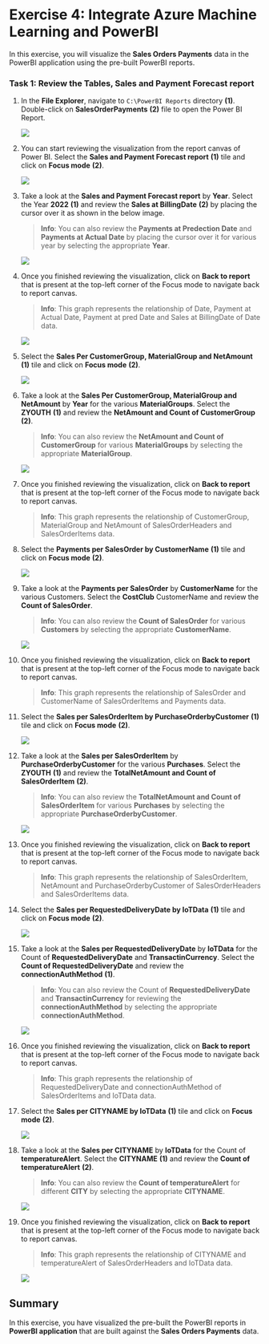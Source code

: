 # Exercise 4: Integrate Azure Machine Learning and PowerBI

In this exercise, you will visualize the **Sales Orders Payments** data in the PowerBI application using the pre-built PowerBI reports.

### Task 1: Review the Tables, Sales and Payment Forecast report

1. In the **File Explorer**, navigate to `C:\PowerBI Reports` directory **(1)**. Double-click on **SalesOrderPayments** **(2)** file to open the Power BI Report.

   ![](media/auto-ex4-step1.png)
   
1. You can start reviewing the visualization from the report canvas of Power BI. Select the  **Sales and Payment Forecast report** **(1)** tile and click on **Focus mode** **(2)**.

   ![](media/auto-ex4-step2.png)

1. Take a look at the **Sales and Payment Forecast report** by **Year**. Select the Year **2022** **(1)** and review the **Sales at BillingDate** **(2)** by placing the cursor over it as shown in the below image.

   > **Info**: You can also review the **Payments at Predection Date** and **Payments at Actual Date** by placing the cursor over it for various year by selecting the appropriate **Year**.

   ![](media/ex4-review-1.png)

1. Once you finished reviewing the visualization, click on **Back to report** that is present at the top-left corner of the Focus mode to navigate back to report canvas.

   > **Info**: This graph represents the relationship of Date, Payment at Actual Date, Payment at pred Date and Sales at BillingDate of Date data.

   ![](media/auto-ex4-step3.png)
   
1. Select the **Sales Per CustomerGroup, MaterialGroup and NetAmount** **(1)** tile and click on **Focus mode** **(2)**.

   ![](media/auto-ex4-step4.png)

1. Take a look at the **Sales Per CustomerGroup, MaterialGroup and NetAmount** by **Year** for the various **MaterialGroups**. Select the **ZYOUTH** **(1)** and review the **NetAmount and Count of CustomerGroup** **(2)**.

   > **Info**: You can also review the **NetAmount and Count of CustomerGroup** for various **MaterialGroups** by selecting the appropriate **MaterialGroup**.

   ![](media/ex4-review-2.png)

1. Once you finished reviewing the visualization, click on **Back to report** that is present at the top-left corner of the Focus mode to navigate back to report canvas.

   > **Info**: This graph represents the relationship of CustomerGroup, MaterialGroup and NetAmount of SalesOrderHeaders and SalesOrderItems data.
   
1. Select the **Payments per SalesOrder by CustomerName** **(1)**  tile and click on **Focus mode** **(2)**.

   ![](media/auto-ex4-step6.png)

1. Take a look at the **Payments per SalesOrder** by **CustomerName**  for the various Customers. Select the **CostClub** CustomerName and review the **Count of SalesOrder**.

   > **Info**: You can also review the **Count of SalesOrder** for various **Customers** by selecting the appropriate **CustomerName**.

   ![](media/ex4-review-3.png)

1. Once you finished reviewing the visualization, click on **Back to report** that is present at the top-left corner of the Focus mode to navigate back to report canvas.

   > **Info**: This graph represents the relationship of SalesOrder and CustomerName of SalesOrderItems and Payments data.
   
1. Select the **Sales per SalesOrderItem by PurchaseOrderbyCustomer** **(1)** tile and click on **Focus mode** **(2)**.

   ![](media/ex4-updatedtile4.png)

1. Take a look at the **Sales per SalesOrderItem** by **PurchaseOrderbyCustomer** for the various **Purchases**. Select the **ZYOUTH** **(1)** and review the **TotalNetAmount and Count of SalesOrderItem** **(2)**.

   > **Info**: You can also review the **TotalNetAmount and Count of SalesOrderItem** for various **Purchases** by selecting the appropriate
**PurchaseOrderbyCustomer**.

   ![](media/ex4-review-4.png)

1. Once you finished reviewing the visualization, click on **Back to report** that is present at the top-left corner of the Focus mode to navigate back to report canvas.

   > **Info**: This graph represents the relationship of SalesOrderItem, NetAmount and PurchaseOrderbyCustomer of SalesOrderHeaders and SalesOrderItems data.
   
1. Select the **Sales per RequestedDeliveryDate by IoTData** **(1)** tile and click on **Focus mode** **(2)**.

    ![](media/auto-ex4-step10.png)

1. Take a look at the **Sales per RequestedDeliveryDate** by **IoTData** for the Count of **RequestedDeliveryDate** and **TransactinCurrency**. Select the **Count of RequestedDeliveryDate** and review the **connectionAuthMethod** **(1)**.

   > **Info**: You can also review the Count of **RequestedDeliveryDate** and **TransactinCurrency** for reviewing the **connectionAuthMethod** by selecting the appropriate **connectionAuthMethod**.

   ![](media/ex4-review-5.png)

1. Once you finished reviewing the visualization, click on **Back to report** that is present at the top-left corner of the Focus mode to navigate back to report canvas.

    > **Info**: This graph represents the relationship of RequestedDeliveryDate and connectionAuthMethod of SalesOrderItems and IoTData data.
   
1. Select the **Sales per CITYNAME by IoTData** **(1)** tile and click on **Focus mode** **(2)**.

    ![](media/auto-ex4-step12.png)

1. Take a look at the **Sales per CITYNAME** by **IoTData** for the Count of **temperatureAlert**. Select the **CITYNAME** **(1)** and review the **Count of temperatureAlert** **(2)**.

   > **Info**: You can also review the **Count of temperatureAlert** for different **CITY** by selecting the appropriate **CITYNAME**.

   ![](media/ex4-review-6.png)

1. Once you finished reviewing the visualization, click on **Back to report** that is present at the top-left corner of the Focus mode to navigate back to report canvas.

    > **Info**: This graph represents the relationship of CITYNAME and temperatureAlert of SalesOrderHeaders and IoTData data.

    ![](media/auto-ex4-step13.png)

## Summary

In this exercise, you have visualized the pre-built the PowerBI reports in **PowerBI application** that are built against the **Sales Orders Payments** data.

